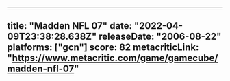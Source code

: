 
---
title: "Madden NFL 07"
date: "2022-04-09T23:38:28.638Z"
releaseDate: "2006-08-22"
platforms: ["gcn"]
score: 82
metacriticLink: "https://www.metacritic.com/game/gamecube/madden-nfl-07"
---
